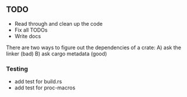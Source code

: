
## TODO
- Read through and clean up the code
- Fix all TODOs
- Write docs


There are two ways to figure out the dependencies of a crate:
A) ask the linker (bad)
B) ask cargo metadata (good)


### Testing
- add test for build.rs
- add test for proc-macros
